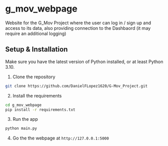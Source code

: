 # g_mov_webpage

Website for the G_Mov Project where the user can log in / sign up and access to its data, also providing connection to the Dashbaord (it may require an additional logging)

## Setup & Installation

Make sure you have the latest version of Python installed, or at least Python 3.10.

1. Clone the repository

```bash
git clone https://github.com/DanielFLopez1620/G-Mov_Project.git
```

2. Install the requirements

```bash
cd g_mov_webpage
pip install -r requirements.txt
```

3. Run the app

```bash
python main.py
```

4. Go the the webpage at `http://127.0.0.1:5000`
